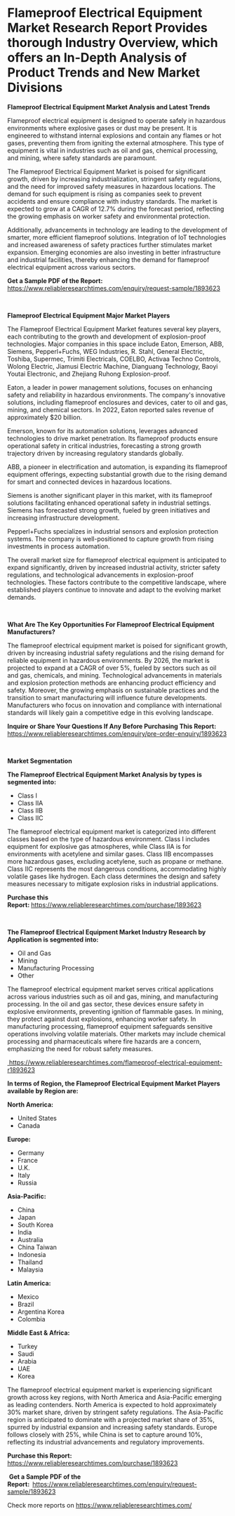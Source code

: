 <p><h1>Flameproof Electrical Equipment Market Research Report Provides thorough Industry Overview, which offers an In-Depth Analysis of Product Trends and New Market Divisions</h1></p><p><strong>Flameproof Electrical Equipment Market Analysis and Latest Trends</strong></p>
<p><p>Flameproof electrical equipment is designed to operate safely in hazardous environments where explosive gases or dust may be present. It is engineered to withstand internal explosions and contain any flames or hot gases, preventing them from igniting the external atmosphere. This type of equipment is vital in industries such as oil and gas, chemical processing, and mining, where safety standards are paramount.</p><p>The Flameproof Electrical Equipment Market is poised for significant growth, driven by increasing industrialization, stringent safety regulations, and the need for improved safety measures in hazardous locations. The demand for such equipment is rising as companies seek to prevent accidents and ensure compliance with industry standards. The market is expected to grow at a CAGR of 12.7% during the forecast period, reflecting the growing emphasis on worker safety and environmental protection.</p><p>Additionally, advancements in technology are leading to the development of smarter, more efficient flameproof solutions. Integration of IoT technologies and increased awareness of safety practices further stimulates market expansion. Emerging economies are also investing in better infrastructure and industrial facilities, thereby enhancing the demand for flameproof electrical equipment across various sectors.</p></p>
<p><strong>Get a Sample PDF of the Report:&nbsp;</strong> <a href="https://www.reliableresearchtimes.com/enquiry/request-sample/1893623?utm_campaign=2326&utm_medium=2&utm_source=Github&utm_content=ia&utm_term=11042025&utm_id=flameproof-electrical-equipment">https://www.reliableresearchtimes.com/enquiry/request-sample/1893623</a></p>
<p>&nbsp;</p>
<p><strong>Flameproof Electrical Equipment Major Market Players</strong></p>
<p><p>The Flameproof Electrical Equipment Market features several key players, each contributing to the growth and development of explosion-proof technologies. Major companies in this space include Eaton, Emerson, ABB, Siemens, Pepperl+Fuchs, WEG Industries, R. Stahl, General Electric, Toshiba, Supermec, Trimiti Electricals, COELBO, Activaa Techno Controls, Wolong Electric, Jiamusi Electric Machine, Dianguang Technology, Baoyi Youtai Electronic, and Zhejiang Ruhong Explosion-proof.</p><p>Eaton, a leader in power management solutions, focuses on enhancing safety and reliability in hazardous environments. The company's innovative solutions, including flameproof enclosures and devices, cater to oil and gas, mining, and chemical sectors. In 2022, Eaton reported sales revenue of approximately $20 billion.</p><p>Emerson, known for its automation solutions, leverages advanced technologies to drive market penetration. Its flameproof products ensure operational safety in critical industries, forecasting a strong growth trajectory driven by increasing regulatory standards globally.</p><p>ABB, a pioneer in electrification and automation, is expanding its flameproof equipment offerings, expecting substantial growth due to the rising demand for smart and connected devices in hazardous locations.</p><p>Siemens is another significant player in this market, with its flameproof solutions facilitating enhanced operational safety in industrial settings. Siemens has forecasted strong growth, fueled by green initiatives and increasing infrastructure development.</p><p>Pepperl+Fuchs specializes in industrial sensors and explosion protection systems. The company is well-positioned to capture growth from rising investments in process automation.</p><p>The overall market size for flameproof electrical equipment is anticipated to expand significantly, driven by increased industrial activity, stricter safety regulations, and technological advancements in explosion-proof technologies. These factors contribute to the competitive landscape, where established players continue to innovate and adapt to the evolving market demands.</p></p>
<p>&nbsp;</p>
<p><strong>What Are The Key Opportunities For Flameproof Electrical Equipment Manufacturers?</strong></p>
<p><p>The flameproof electrical equipment market is poised for significant growth, driven by increasing industrial safety regulations and the rising demand for reliable equipment in hazardous environments. By 2026, the market is projected to expand at a CAGR of over 5%, fueled by sectors such as oil and gas, chemicals, and mining. Technological advancements in materials and explosion protection methods are enhancing product efficiency and safety. Moreover, the growing emphasis on sustainable practices and the transition to smart manufacturing will influence future developments. Manufacturers who focus on innovation and compliance with international standards will likely gain a competitive edge in this evolving landscape.</p></p>
<p><strong>Inquire or Share Your Questions If Any Before Purchasing This Report:</strong> <a href="https://www.reliableresearchtimes.com/enquiry/pre-order-enquiry/1893623?utm_campaign=2326&utm_medium=2&utm_source=Github&utm_content=ia&utm_term=11042025&utm_id=flameproof-electrical-equipment">https://www.reliableresearchtimes.com/enquiry/pre-order-enquiry/1893623</a></p>
<p>&nbsp;</p>
<p><strong>Market Segmentation</strong></p>
<p><strong>The Flameproof Electrical Equipment Market Analysis by types is segmented into:</strong></p>
<p><ul><li>Class I</li><li>Class IIA</li><li>Class IIB</li><li>Class IIC</li></ul></p>
<p><p>The flameproof electrical equipment market is categorized into different classes based on the type of hazardous environment. Class I includes equipment for explosive gas atmospheres, while Class IIA is for environments with acetylene and similar gases. Class IIB encompasses more hazardous gases, excluding acetylene, such as propane or methane. Class IIC represents the most dangerous conditions, accommodating highly volatile gases like hydrogen. Each class determines the design and safety measures necessary to mitigate explosion risks in industrial applications.</p></p>
<p><strong>Purchase this Report:&nbsp;</strong><a href="https://www.reliableresearchtimes.com/purchase/1893623?utm_campaign=2326&utm_medium=2&utm_source=Github&utm_content=ia&utm_term=11042025&utm_id=flameproof-electrical-equipment">https://www.reliableresearchtimes.com/purchase/1893623</a></p>
<p>&nbsp;</p>
<p><strong>The Flameproof Electrical Equipment Market Industry Research by Application is segmented into:</strong></p>
<p><ul><li>Oil and Gas</li><li>Mining</li><li>Manufacturing Processing</li><li>Other</li></ul></p>
<p><p>The flameproof electrical equipment market serves critical applications across various industries such as oil and gas, mining, and manufacturing processing. In the oil and gas sector, these devices ensure safety in explosive environments, preventing ignition of flammable gases. In mining, they protect against dust explosions, enhancing worker safety. In manufacturing processing, flameproof equipment safeguards sensitive operations involving volatile materials. Other markets may include chemical processing and pharmaceuticals where fire hazards are a concern, emphasizing the need for robust safety measures.</p></p>
<p><a href="https://www.reliableresearchtimes.com/flameproof-electrical-equipment-r1893623?utm_campaign=2326&utm_medium=2&utm_source=Github&utm_content=ia&utm_term=11042025&utm_id=flameproof-electrical-equipment">&nbsp;https://www.reliableresearchtimes.com/flameproof-electrical-equipment-r1893623</a></p>
<p><strong>In terms of Region, the Flameproof Electrical Equipment Market Players available by Region are:</strong></p>
<p>
    <p> <strong> North America: </strong>
        <ul>
            <li>United States</li>
            <li>Canada</li>
        </ul>
        </p> 
    <p> <strong> Europe: </strong>
        <ul>
            <li>Germany</li>
            <li>France</li>
            <li>U.K.</li>
            <li>Italy</li>
            <li>Russia</li>
        </ul>
        </p> 
    <p> <strong> Asia-Pacific: </strong>
        <ul>
            <li>China</li>
            <li>Japan</li>
            <li>South Korea</li>
            <li>India</li>
            <li>Australia</li>
            <li>China Taiwan</li>
            <li>Indonesia</li>
            <li>Thailand</li>
            <li>Malaysia</li>
        </ul>
        </p> 
    <p> <strong> Latin America: </strong>
        <ul>
            <li>Mexico</li>
            <li>Brazil</li>
            <li>Argentina Korea</li>
            <li>Colombia</li>
        </ul>
        </p> 
    <p> <strong> Middle East & Africa: </strong>
        <ul>
            <li>Turkey</li>
            <li>Saudi</li>
            <li>Arabia</li>
            <li>UAE</li>
            <li>Korea</li>
        </ul>
    </p>
    </p>
<p><p>The flameproof electrical equipment market is experiencing significant growth across key regions, with North America and Asia-Pacific emerging as leading contenders. North America is expected to hold approximately 30% market share, driven by stringent safety regulations. The Asia-Pacific region is anticipated to dominate with a projected market share of 35%, spurred by industrial expansion and increasing safety standards. Europe follows closely with 25%, while China is set to capture around 10%, reflecting its industrial advancements and regulatory improvements.</p></p>
<p><strong>Purchase this Report: </strong><a href="https://www.reliableresearchtimes.com/purchase/1893623?utm_campaign=2326&utm_medium=2&utm_source=Github&utm_content=ia&utm_term=11042025&utm_id=flameproof-electrical-equipment">https://www.reliableresearchtimes.com/purchase/1893623</a></p>
<p>&nbsp;<strong>Get a Sample PDF of the Report:&nbsp;&nbsp;</strong><a href="https://www.reliableresearchtimes.com/enquiry/request-sample/1893623?utm_campaign=2326&utm_medium=2&utm_source=Github&utm_content=ia&utm_term=11042025&utm_id=flameproof-electrical-equipment">https://www.reliableresearchtimes.com/enquiry/request-sample/1893623</a></p>
<p><strong></strong></p>
<p>Check more reports on <a href="https://www.reliableresearchtimes.com/?utm_campaign=2326&utm_medium=2&utm_source=Github&utm_content=ia&utm_term=11042025&utm_id=flameproof-electrical-equipment">https://www.reliableresearchtimes.com/</a></p>